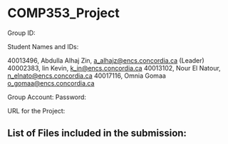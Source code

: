 # COMP353_Project
 
 
 Group ID:
 
 Student Names and IDs:
 
40013496,	Abdulla Alhaj Zin,	a_alhajz@encs.concordia.ca (Leader)
40002383,	lin	Kevin,	k_in@encs.concordia.ca
40013102,	Nour El Natour,	n_elnato@encs.concordia.ca
40017116,	Omnia Gomaa	o_gomaa@encs.concordia.ca

Group Account:
Password:

URL for the Project:

List of Files included in the submission:
------------------------------------------


